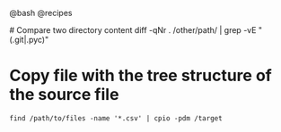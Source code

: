 @bash
@recipes

# Compare two directory content
    diff -qNr .  /other/path/ | grep -vE "(\.git|\.pyc)"

# Copy file with the tree structure of the source file

    find /path/to/files -name '*.csv' | cpio -pdm /target

     

